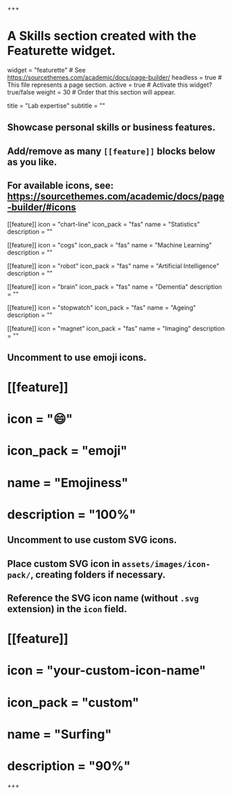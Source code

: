 +++
# A Skills section created with the Featurette widget.
widget = "featurette"  # See https://sourcethemes.com/academic/docs/page-builder/
headless = true  # This file represents a page section.
active = true  # Activate this widget? true/false
weight = 30  # Order that this section will appear.

title = "Lab expertise"
subtitle = ""

## Showcase personal skills or business features.
## Add/remove as many `[[feature]]` blocks below as you like.
## For available icons, see: https://sourcethemes.com/academic/docs/page-builder/#icons

[[feature]]
  icon = "chart-line"
  icon_pack = "fas"
  name = "Statistics"
  description = ""  
  
[[feature]]
  icon = "cogs"
  icon_pack = "fas"
  name = "Machine Learning"
  description = ""

[[feature]]
  icon = "robot"
  icon_pack = "fas"
  name = "Artificial Intelligence"
  description = ""
 
 [[feature]]
  icon = "brain"
  icon_pack = "fas"
  name = "Dementia"
  description = ""

 [[feature]]
  icon = "stopwatch"
  icon_pack = "fas"
  name = "Ageing"
  description = ""

 [[feature]]
  icon = "magnet"
  icon_pack = "fas"
  name = "Imaging"
  description = ""
  
## Uncomment to use emoji icons.
# [[feature]]
#  icon = ":smile:"
#  icon_pack = "emoji"
#  name = "Emojiness"
#  description = "100%"  

## Uncomment to use custom SVG icons.
## Place custom SVG icon in `assets/images/icon-pack/`, creating folders if necessary.
## Reference the SVG icon name (without `.svg` extension) in the `icon` field.
# [[feature]]
#  icon = "your-custom-icon-name"
#  icon_pack = "custom"
#  name = "Surfing"
#  description = "90%"

+++
